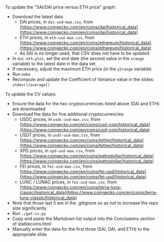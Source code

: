To update the "SAI/DAI price versus ETH price" graph:

- Download the latest data
	- DAI prices, in `dai-usd-max.csv`, from [https://www.coingecko.com/en/coins/dai/historical_data](https://www.coingecko.com/en/coins/dai/historical_data)
	- ETH prices, in `eth-usd-max.csv`, from [https://www.coingecko.com/en/coins/ethereum/historical_data](https://www.coingecko.com/en/coins/ethereum/historical_data)
	- As SAI is no longer used, that CSV does not have to be updated
- In `dai-eth.plot`, set the end date (the second value in the `xrange` variable) to the latest date in the data set
- If necessary, adjust the maximum ETH price (in the `y2range` variable)
- Run `make`
- Recompute and update the Coefficient of Variance value in the slides: `stdev()/average()`

To update the CV values:

- Ensure the data for the two cryptocurrencies listed above (DAI and ETH) are downloaded
- Download the data for five additional cryptocurrencies:
	- USDC prices, in `usdc-usd-max.csv`, from [https://www.coingecko.com/en/coins/usd-coin/historical_data](https://www.coingecko.com/en/coins/usd-coin/historical_data)
	- USDT prices, in `usdt-usd-max.csv`, from [https://www.coingecko.com/en/coins/tether/historical_data](https://www.coingecko.com/en/coins/tether/historical_data)
	- XPD prices, in `xpd-usd-max.csv`, from [https://www.coingecko.com/en/coins/petrodollar/historical_data](https://www.coingecko.com/en/coins/petrodollar/historical_data)
	- FEI prices, in `fei-usd-max.csv`, from [https://www.coingecko.com/en/coins/fei-usd/historical_data](https://www.coingecko.com/en/coins/fei-usd/historical_data)
	- LUNC / LUNAC prices, in `fei-usd-max.csv`, from [https://www.coingecko.com/en/coins/terra-luna-classic/historical_data](https://www.coingecko.com/en/coins/terra-luna-classic/historical_data)
- Note that those last 5 are in the .gitignore so as not to increase the repo size significantly
- Run `./get-cv.py`
- Copy and paste the Markdown list output into the Conclusions section of stablecoins.html
- Manually enter the data for the first three (SAI, DAI, and ETH) to the appropriate slide
